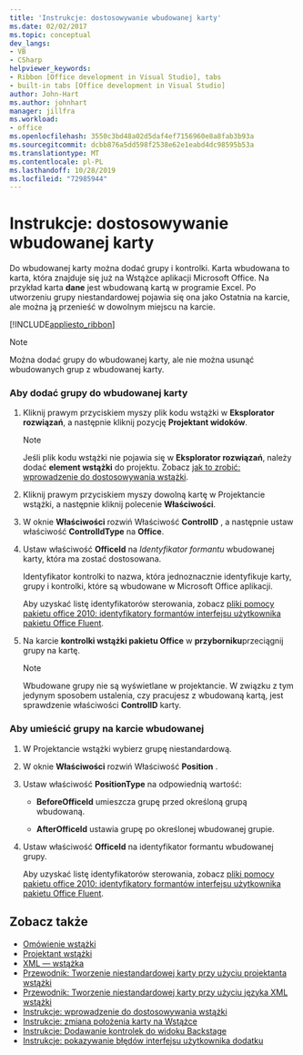 ```yaml
---
title: 'Instrukcje: dostosowywanie wbudowanej karty'
ms.date: 02/02/2017
ms.topic: conceptual
dev_langs:
- VB
- CSharp
helpviewer_keywords:
- Ribbon [Office development in Visual Studio], tabs
- built-in tabs [Office development in Visual Studio]
author: John-Hart
ms.author: johnhart
manager: jillfra
ms.workload:
- office
ms.openlocfilehash: 3550c3bd48a02d5daf4ef7156960e8a8fab3b93a
ms.sourcegitcommit: dcbb876a5dd598f2538e62e1eabd4dc98595b53a
ms.translationtype: MT
ms.contentlocale: pl-PL
ms.lasthandoff: 10/28/2019
ms.locfileid: "72985944"
---
```

# <a name="how-to-customize-a-built-in-tab"></a>Instrukcje: dostosowywanie wbudowanej karty
  Do wbudowanej karty można dodać grupy i kontrolki. Karta wbudowana to karta, która znajduje się już na Wstążce aplikacji Microsoft Office. Na przykład karta **dane** jest wbudowaną kartą w programie Excel. Po utworzeniu grupy niestandardowej pojawia się ona jako Ostatnia na karcie, ale można ją przenieść w dowolnym miejscu na karcie.

 [!INCLUDE[appliesto_ribbon](../vsto/includes/appliesto-ribbon-md.md)]

> [!NOTE]
> Można dodać grupy do wbudowanej karty, ale nie można usunąć wbudowanych grup z wbudowanej karty.

### <a name="to-add-groups-to-a-built-in-tab"></a>Aby dodać grupy do wbudowanej karty

1. Kliknij prawym przyciskiem myszy plik kodu wstążki w **Eksplorator rozwiązań**, a następnie kliknij pozycję **Projektant widoków**.

    > [!NOTE]
    > Jeśli plik kodu wstążki nie pojawia się w **Eksplorator rozwiązań**, należy dodać **element wstążki** do projektu. Zobacz [jak to zrobić: wprowadzenie do dostosowywania wstążki](../vsto/how-to-get-started-customizing-the-ribbon.md).

2. Kliknij prawym przyciskiem myszy dowolną kartę w Projektancie wstążki, a następnie kliknij polecenie **Właściwości**.

3. W oknie **Właściwości** rozwiń Właściwość **ControlID** , a następnie ustaw właściwość **ControlIdType** na **Office**.

4. Ustaw właściwość **OfficeId** na *Identyfikator formantu* wbudowanej karty, która ma zostać dostosowana.

     Identyfikator kontrolki to nazwa, która jednoznacznie identyfikuje karty, grupy i kontrolki, które są wbudowane w Microsoft Office aplikacji.

     Aby uzyskać listę identyfikatorów sterowania, zobacz [pliki pomocy pakietu office 2010: identyfikatory formantów interfejsu użytkownika pakietu Office Fluent](https://www.microsoft.com/download/details.aspx?id=6627).

5. Na karcie **kontrolki wstążki pakietu Office** w **przyborniku**przeciągnij grupy na kartę.

    > [!NOTE]
    > Wbudowane grupy nie są wyświetlane w projektancie. W związku z tym jedynym sposobem ustalenia, czy pracujesz z wbudowaną kartą, jest sprawdzenie właściwości **ControlID** karty.

### <a name="to-position-groups-on-a-built-in-tab"></a>Aby umieścić grupy na karcie wbudowanej

1. W Projektancie wstążki wybierz grupę niestandardową.

2. W oknie **Właściwości** rozwiń Właściwość **Position** .

3. Ustaw właściwość **PositionType** na odpowiednią wartość:

    - **BeforeOfficeId** umieszcza grupę przed określoną grupą wbudowaną.

    - **AfterOfficeId** ustawia grupę po określonej wbudowanej grupie.

4. Ustaw właściwość **OfficeId** na identyfikator formantu wbudowanej grupy.

     Aby uzyskać listę identyfikatorów sterowania, zobacz [pliki pomocy pakietu office 2010: identyfikatory formantów interfejsu użytkownika pakietu Office Fluent](https://www.microsoft.com/download/details.aspx?id=6627).

## <a name="see-also"></a>Zobacz także
- [Omówienie wstążki](../vsto/ribbon-overview.md)
- [Projektant wstążki](../vsto/ribbon-designer.md)
- [XML — wstążka](../vsto/ribbon-xml.md)
- [Przewodnik: Tworzenie niestandardowej karty przy użyciu projektanta wstążki](../vsto/walkthrough-creating-a-custom-tab-by-using-the-ribbon-designer.md)
- [Przewodnik: Tworzenie niestandardowej karty przy użyciu języka XML wstążki](../vsto/walkthrough-creating-a-custom-tab-by-using-ribbon-xml.md)
- [Instrukcje: wprowadzenie do dostosowywania wstążki](../vsto/how-to-get-started-customizing-the-ribbon.md)
- [Instrukcje: zmiana położenia karty na Wstążce](../vsto/how-to-change-the-position-of-a-tab-on-the-ribbon.md)
- [Instrukcje: Dodawanie kontrolek do widoku Backstage](../vsto/how-to-add-controls-to-the-backstage-view.md)
- [Instrukcje: pokazywanie błędów interfejsu użytkownika dodatku](../vsto/how-to-show-add-in-user-interface-errors.md)
